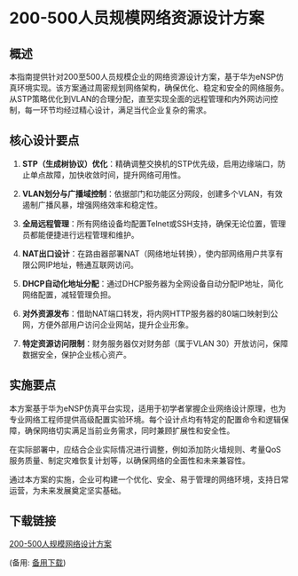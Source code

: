  # 200-500人员规模网络资源设计方案

 ## 概述

 本指南提供针对200至500人员规模企业的网络资源设计方案，基于华为eNSP仿真环境实现。该方案通过周密规划网络架构，确保优化、稳定和安全的网络服务。从STP策略优化到VLAN的合理分配，直至实现全面的远程管理和内外网访问控制，每一环节均经过精心设计，满足当代企业复杂的需求。

 ## 核心设计要点

 1. **STP（生成树协议）优化**：精确调整交换机的STP优先级，启用边缘端口，防止单点故障，加快收敛时间，提升网络可用性。

 2. **VLAN划分与广播域控制**：依据部门和功能区分网段，创建多个VLAN，有效遏制广播风暴，增强网络效率和稳定性。

 3. **全局远程管理**：所有网络设备均配置Telnet或SSH支持，确保无论位置，管理员都能便捷进行远程管理和维护。

 4. **NAT出口设计**：在路由器部署NAT（网络地址转换），使内部网络用户共享有限公网IP地址，畅通互联网访问。

 5. **DHCP自动化地址分配**：通过DHCP服务器为全网设备自动分配IP地址，简化网络配置，减轻管理负担。

 6. **对外资源发布**：借助NAT端口转发，将内网HTTP服务器的80端口映射到公网，方便外部用户访问企业网站，提升企业形象。

 7. **特定资源访问限制**：财务服务器仅对财务部（属于VLAN 30）开放访问，保障数据安全，保护企业核心资产。

 ## 实施要点

 本方案基于华为eNSP仿真平台实现，适用于初学者掌握企业网络设计原理，也为专业网络工程师提供高级配置实验环境。每个设计点均有特定的配置命令和逻辑保障，确保网络切实满足当前业务需求，同时兼顾扩展性和安全性。

 在实际部署中，应结合企业实际情况进行调整，例如添加防火墙规则、考量QoS服务质量、制定灾难恢复计划等，以确保网络的全面性和未来兼容性。

 通过本方案的实施，企业可构建一个优化、安全、易于管理的网络环境，支持日常运营，为未来发展奠定坚实基础。

 ## 下载链接
 [200-500人规模网络设计方案](https://pan.quark.cn/s/3417eb804089) 

 (备用: [备用下载](https://pan.baidu.com/s/1YXBHmJAsOi2rUdwMQrILDw?pwd=1234))
